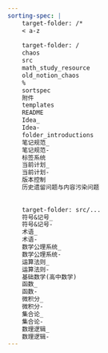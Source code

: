 ```yaml
---
sorting-spec: |
    target-folder: /*
    < a-z
    
    target-folder: /
    chaos
    src
    math_study_resource
    old_notion_chaos
    %
    sortspec
    附件
    templates
    README
    Idea_
    Idea-
    folder_introductions
    笔记规范_
    笔记规范-
    标签系统
    当前计划_
    当前计划-
    版本控制
    历史遗留问题与内容污染问题
    
    
    target-folder: src/...
    符号&记号_
    符号&记号-
    术语_
    术语-
    数学公理系统_
    数学公理系统-
    运算法则_
    运算法则-
    基础数学(高中数学)
    函数_
    函数-
    微积分_
    微积分-
    集合论_
    集合论-
    数理逻辑_
    数理逻辑-
---
```

